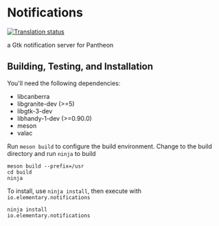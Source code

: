 # Notifications
[![Translation status](https://l10n.elementary.io/widgets/desktop/-/notifications-extra/svg-badge.svg)](https://l10n.elementary.io/engage/desktop/?utm_source=widget)

a Gtk notification server for Pantheon

## Building, Testing, and Installation

You'll need the following dependencies:
* libcanberra
* libgranite-dev (>=5)
* libgtk-3-dev
* libhandy-1-dev (>=0.90.0)
* meson
* valac

Run `meson build` to configure the build environment. Change to the build directory and run `ninja` to build

    meson build --prefix=/usr
    cd build
    ninja

To install, use `ninja install`, then execute with `io.elementary.notifications`

    ninja install
    io.elementary.notifications
